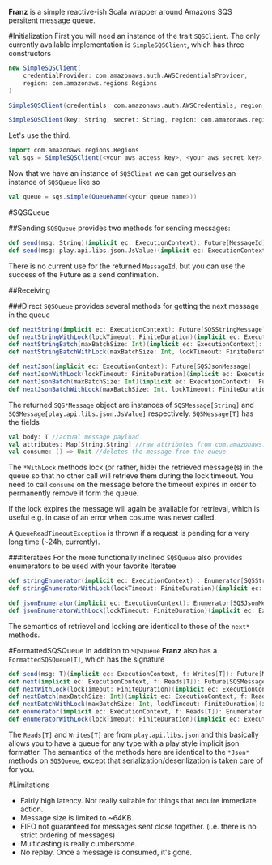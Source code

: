__Franz__ is a simple reactive-ish Scala wrapper around Amazons SQS persitent message queue.

#Initialization
First you will need an instance of the trait ```SQSClient```. The only currently available implementation is ```SimpleSQSClient```, which has three constructors

```scala
new SimpleSQSClient(
	credentialProvider: com.amazonaws.auth.AWSCredentialsProvider, 
	region: com.amazonaws.regions.Regions
)

SimpleSQSClient(credentials: com.amazonaws.auth.AWSCredentials, region: com.amazonaws.regions.Regions)

SimpleSQSClient(key: String, secret: String, region: com.amazonaws.regions.Regions)
```

Let's use the third.

```scala
import com.amazonaws.regions.Regions
val sqs = SimpleSQSClient(<your aws access key>, <your aws secret key>, Regions.US_WEST_1)
```

Now that we have an instance of ```SQSClient``` we can get ourselves an instance of ```SQSQueue``` like so

```scala
val queue = sqs.simple(QueueName(<your queue name>))
```


#SQSQueue 


##Sending
```SQSQueue``` provides two methods for sending messages:

```scala
def send(msg: String)(implicit ec: ExecutionContext): Future[MessageId]
def send(msg: play.api.libs.json.JsValue)(implicit ec: ExecutionContext): Future[MessageId]
```

There is no current use for the returned ```MessageId```, but you can use the success of the Future as a send confimation.


##Receiving

###Direct
```SQSQueue``` provides several methods for getting the next message in the queue

```scala
def nextString(implicit ec: ExecutionContext): Future[SQSStringMessage]
def nextStringWithLock(lockTimeout: FiniteDuration)(implicit ec: ExecutionContext): Future[SQSStringMessage]
def nextStringBatch(maxBatchSize: Int)(implicit ec: ExecutionContext): Future[Seq[SQSStringMessage]]
def nextStringBatchWithLock(maxBatchSize: Int, lockTimeout: FiniteDuration)(implicit ec: ExecutionContext): Future[Seq[SQSStringMessage]]

def nextJson(implicit ec: ExecutionContext): Future[SQSJsonMessage]
def nextJsonWithLock(lockTimeout: FiniteDuration)(implicit ec: ExecutionContext): Future[SQSJsonMessage]
def nextJsonBatch(maxBatchSize: Int)(implicit ec: ExecutionContext): Future[Seq[SQSJsonMessage]]
def nextJsonBatchWithLock(maxBatchSize: Int, lockTimeout: FiniteDuration)(implicit ec: ExecutionContext): Future[Seq[SQSJsonMessage]]
```

The returned ```SQS*Message``` object are instances of ```SQSMessage[String]``` and ```SQSMessage[play.api.libs.json.JsValue]``` respectively. ```SQSMessage[T]``` has the fields
```scala
val body: T //actual message payload
val attributes: Map[String,String] //raw attributes from com.amazonaws.services.sqs.model.Message
val consume: () => Unit //deletes the message from the queue
```
 
The ```*WithLock``` methods lock (or rather, hide) the retrieved message(s) in the queue so that no other call will retrieve them during the lock timeout. You need to call ```consume``` on the message before the timeout expires in order to permanently remove it form the queue.

If the lock expires the message will again be available for retrieval, which is useful e.g. in case of an error when cosume was never called.


A ```QueueReadTimeoutException``` is thrown if a request is pending for a very long time (~24h, currently).

###Iteratees
For the more functionally inclined ```SQSQueue``` also provides enumerators to be used with your favorite Iteratee
```scala
def stringEnumerator(implicit ec: ExecutionContext) : Enumerator[SQSStringMessage]
def stringEnumeratorWithLock(lockTimeout: FiniteDuration)(implicit ec: ExecutionContext): Enumerator[SQSStringMessage]

def jsonEnumerator(implicit ec: ExecutionContext): Enumerator[SQSJsonMessage]
def jsonEnumeratorWithLock(lockTimeout: FiniteDuration)(implicit ec: ExecutionContext): Enumerator[SQSJsonMessage]
```

The semantics of retrievel and locking are identical to those of the ```next*``` methods.

#FormattedSQSQueue
In addition to ```SQSQueue``` __Franz__ also has a ```FormattedSQSQueue[T]```, which has the signature 

```scala
def send(msg: T)(implicit ec: ExecutionContext, f: Writes[T]): Future[MessageId]
def next(implicit ec: ExecutionContext, f: Reads[T]): Future[SQSMessage[T]]
def nextWithLock(lockTimeout: FiniteDuration)(implicit ec: ExecutionContext, f: Reads[T]): Future[SQSMessage[T]]
def nextBatch(maxBatchSize: Int)(implicit ec: ExecutionContext, f: Reads[T]): Future[Seq[SQSMessage[T]]]
def nextBatchWithLock(maxBatchSize: Int, lockTimeout: FiniteDuration)(implicit ec: ExecutionContext, f: Reads[T]): Future[Seq[SQSMessage[T]]]
def enumerator(implicit ec: ExecutionContext, f: Reads[T]): Enumerator[SQSMessage[T]]
def enumeratorWithLock(lockTimeout: FiniteDuration)(implicit ec: ExecutionContext, f: Reads[T]): Enumerator[SQSMessage[T]]
``` 

The ```Reads[T]``` and ```Writes[T]``` are from ```play.api.libs.json``` and this basically allows you to have a queue for any type with a play style implicit json formatter. The semantics of the methods here are identical to the ```*Json*``` methods on ```SQSQueue```, except that serialization/deserilization is taken care of for you.


#Limitations

- Fairly high latency. Not really suitable for things that require immediate action.
- Message size is limited to ~64KB.
- FIFO not guaranteed for messages sent close together. (i.e. there is no strict ordering of messages)
- Multicasting is really cumbersome.
- No replay. Once a message is consumed, it's gone.
